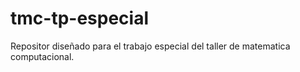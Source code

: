 # tmc-tp-especial
Repositor diseñado para el trabajo especial del taller de matematica computacional.
